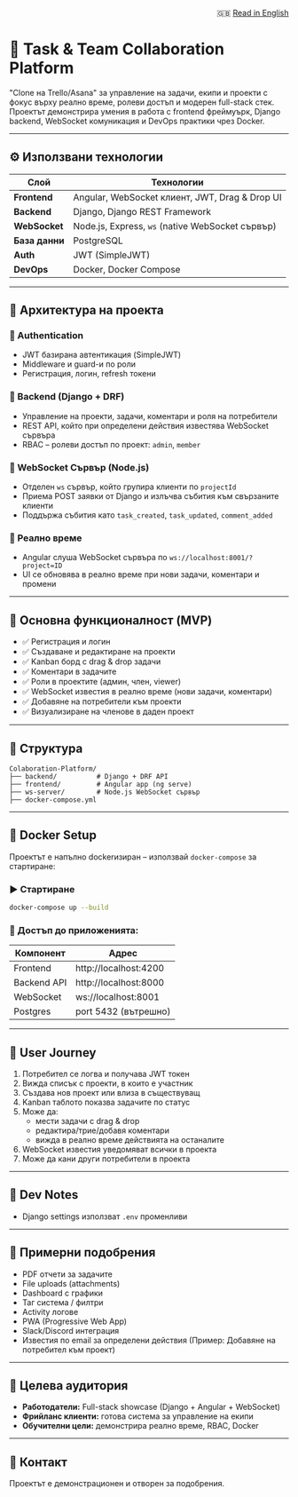 <p align="right">
🇬🇧 <a href="README.md">Read in English</a>
</p>

# 🧩 Task & Team Collaboration Platform

"Clone на Trello/Asana" за управление на задачи, екипи и проекти с фокус върху реално време, ролеви достъп и модерен full-stack стек. Проектът демонстрира умения в работа с frontend фреймуърк, Django backend, WebSocket комуникация и DevOps практики чрез Docker.

---

## ⚙️ Използвани технологии

| Слой             | Технологии                                           |
|------------------|------------------------------------------------------|
| **Frontend**     | Angular, WebSocket клиент, JWT, Drag & Drop UI       |
| **Backend**      | Django, Django REST Framework                        |
| **WebSocket**    | Node.js, Express, `ws` (native WebSocket сървър)     |
| **База данни**   | PostgreSQL                                           |
| **Auth**         | JWT (SimpleJWT)                                      |
| **DevOps**       | Docker, Docker Compose                               |

---

## 🧱 Архитектура на проекта

### 🔐 Authentication
- JWT базирана автентикация (SimpleJWT)
- Middleware и guard-и по роли
- Регистрация, логин, refresh токени

### 📁 Backend (Django + DRF)
- Управление на проекти, задачи, коментари и роля на потребители
- REST API, който при определени действия известява WebSocket сървъра
- RBAC – ролеви достъп по проект: `admin`, `member`

### 📡 WebSocket Сървър (Node.js)
- Отделен `ws` сървър, който групира клиенти по `projectId`
- Приема POST заявки от Django и излъчва събития към свързаните клиенти
- Поддържа събития като `task_created`, `task_updated`, `comment_added`

### 💬 Реално време
- Angular слуша WebSocket сървъра по `ws://localhost:8001/?project=ID`
- UI се обновява в реално време при нови задачи, коментари и промени

---

## 🔄 Основна функционалност (MVP)

- ✅ Регистрация и логин
- ✅ Създаване и редактиране на проекти
- ✅ Kanban борд с drag & drop задачи
- ✅ Коментари в задачите
- ✅ Роли в проектите (админ, член, viewer)
- ✅ WebSocket известия в реално време (нови задачи, коментари)
- ✅ Добавяне на потребители към проекти
- ✅ Визуализиране на членове в даден проект

---

## 📂 Структура

```
Colaboration-Platform/
├── backend/          # Django + DRF API
├── frontend/         # Angular app (ng serve)
├── ws-server/        # Node.js WebSocket сървър
├── docker-compose.yml
```

---

## 🐳 Docker Setup

Проектът е напълно dockerизиран – използвай `docker-compose` за стартиране:

### ▶️ Стартиране

```bash
docker-compose up --build
```

### 🧪 Достъп до приложенията:

| Компонент   | Адрес                 |
|-------------|------------------------|
| Frontend    | http://localhost:4200  |
| Backend API | http://localhost:8000  |
| WebSocket   | ws://localhost:8001    |
| Postgres    | port 5432 (вътрешно)   |

---

## 🧪 User Journey

1. Потребител се логва и получава JWT токен
2. Вижда списък с проекти, в които е участник
3. Създава нов проект или влиза в съществуващ
4. Kanban таблото показва задачите по статус
5. Може да:
   - мести задачи с drag & drop
   - редактира/трие/добавя коментари
   - вижда в реално време действията на останалите
6. WebSocket известия уведомяват всички в проекта
7. Може да кани други потребители в проекта

---

## 📎 Dev Notes

- Django settings използват `.env` променливи

---

## 🧪 Примерни подобрения

- PDF отчети за задачите
- File uploads (attachments)
- Dashboard с графики
- Таг система / филтри
- Activity логове
- PWA (Progressive Web App)
- Slack/Discord интеграция
- Известия по email за определени действия (Пример: Добавяне на потребител към проект)

---

## 🎯 Целева аудитория

- **Работодатели:** Full-stack showcase (Django + Angular + WebSocket)
- **Фрийланс клиенти:** готова система за управление на екипи
- **Обучителни цели:** демонстрира реално време, RBAC, Docker

---

## 🧩 Контакт

Проектът е демонстрационен и отворен за подобрения.

